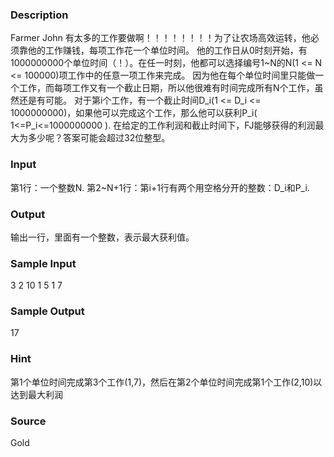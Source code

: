 
### Description
Farmer John 有太多的工作要做啊！！！！！！！！为了让农场高效运转，他必须靠他的工作赚钱，每项工作花一个单位时间。 他的工作日从0时刻开始，有1000000000个单位时间（！）。在任一时刻，他都可以选择编号1~N的N(1 <= N <= 100000)项工作中的任意一项工作来完成。 因为他在每个单位时间里只能做一个工作，而每项工作又有一个截止日期，所以他很难有时间完成所有N个工作，虽然还是有可能。 对于第i个工作，有一个截止时间D_i(1 <= D_i <= 1000000000)，如果他可以完成这个工作，那么他可以获利P_i( 1<=P_i<=1000000000 ). 在给定的工作利润和截止时间下，FJ能够获得的利润最大为多少呢？答案可能会超过32位整型。 
### Input
第1行：一个整数N. 第2~N+1行：第i+1行有两个用空格分开的整数：D_i和P_i. 
### Output
输出一行，里面有一个整数，表示最大获利值。 
### Sample Input
3
2 10
1 5
1 7


### Sample Output
17


### Hint
第1个单位时间完成第3个工作(1,7)，然后在第2个单位时间完成第1个工作(2,10)以达到最大利润 
### Source
Gold